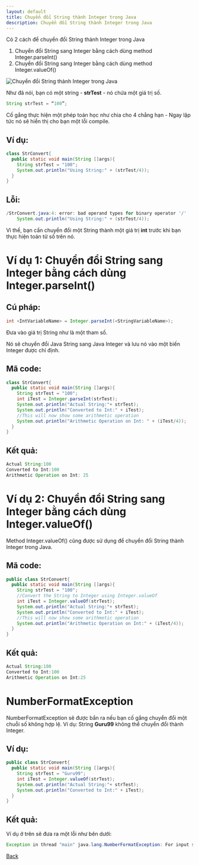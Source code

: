 ```yaml
---
layout: default
title: Chuyển đổi String thành Integer trong Java
description: Chuyển đổi String thành Integer trong Java
---
```


Có 2 cách để chuyển đổi String thành Integer trong Java
1. Chuyển đổi String sang Integer bằng cách dùng method Integer.parseInt()
1. Chuyển đổi String sang Integer bằng cách dùng method Integer.valueOf()

![Chuyển đổi String thành Integer trong Java](./images/convert-string-to-integer-1.png)

Như đã nói, bạn có một string - **strTest** - nó chứa một giá trị số.
```java
String strTest = “100”;
```

Cố gắng thực hiện một phép toán học như chia cho 4 chẳng hạn - Ngay lập tức nó sẽ hiển thị cho bạn một lỗi compile.

## Ví dụ:
```java
class StrConvert{
  public static void main(String []args){
    String strTest = "100";
    System.out.println("Using String:" + (strTest/4));
  }
}
```

## Lỗi:
```java
/StrConvert.java:4: error: bad operand types for binary operator '/'
    System.out.println("Using String:" + (strTest/4));
```

Vì thế, bạn cần chuyển đổi một String thành một giá trị **int** trước khi bạn thực hiện toán tử số trên nó.

# Ví dụ 1: Chuyển đổi String sang Integer bằng cách dùng Integer.parseInt()
## Cú pháp:
```java
int <IntVariableName> = Integer.parseInt(<StringVariableName>);
```
Đưa vào giá trị String như là một tham số.

Nó sẽ chuyển đổi Java String sang Java Integer và lưu nó vào một biến Integer được chỉ định.

## Mã code:
```java
class StrConvert{
  public static void main(String []args){
    String strTest = "100";
    int iTest = Integer.parseInt(strTest);
    System.out.println("Actual String:"+ strTest);
    System.out.println("Converted to Int:" + iTest);
    //This will now show some arithmetic operation
    System.out.println("Arithmetic Operation on Int: " + (iTest/4));
  }
}
```

## Kết quả:
```java
Actual String:100
Converted to Int:100
Arithmetic Operation on Int: 25
```

# Ví dụ 2: Chuyển đổi String sang Integer bằng cách dùng Integer.valueOf()
Method Integer.valueOf() cũng được sử dụng để chuyển đổi String thành Integer trong Java.

## Mã code:
```java
public class StrConvert{
  public static void main(String []args){
    String strTest = "100";
    //Convert the String to Integer using Integer.valueOf
    int iTest = Integer.valueOf(strTest);
    System.out.println("Actual String:"+ strTest);
    System.out.println("Converted to Int:" + iTest);
    //This will now show some arithmetic operation
    System.out.println("Arithmetic Operation on Int:" + (iTest/4));
  }
}
```

## Kết quả:
```java
Actual String:100
Converted to Int:100
Arithmetic Operation on Int:25
```

# NumberFormatException
NumberFormatException sẽ được bắn ra nếu bạn cố gắng chuyển đổi một chuỗi số không hợp lệ. Ví dụ: String **Guru99** không thể chuyển đổi thành Integer.

## Ví dụ:
```java
public class StrConvert{
  public static void main(String []args){
    String strTest = "Guru99";
    int iTest = Integer.valueOf(strTest);
    System.out.println("Actual String:"+ strTest);
    System.out.println("Converted to Int:" + iTest);
  }
}
```

## Kết quả:
Ví dụ ở trên sẽ đưa ra một lỗi như bên dưới:
```java
Exception in thread "main" java.lang.NumberFormatException: For input string: "Guru99"
```

[Back](./)
